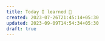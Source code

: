 ```yaml
---
title: Today I learned 📙
created: 2023-07-26T21:45:14+05:30
updated: 2023-09-09T14:54:34+05:30
draft: true
---
```

